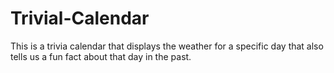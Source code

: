 # Trivial-Calendar
This is a trivia calendar that displays the weather for a specific day that also tells us a fun fact about that day in the past. 
